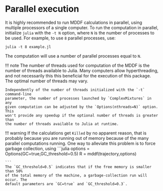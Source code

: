 
# Parallel execution 

It is highly recommended to run MDDF calculations in parallel, using multiple processors of a 
single computer. To run the computation in parallel, initialize `julia` with
the `-t N` option, where `N` is the number of processes to be used. For example,
to use `8` parallel processes, use:
```
julia -t 8 example.jl
```
The computation will use a number of parallel processes equal to `N`. 

!!! note
    The number of threads used for computation of the MDDF is the number of threads available to Julia. 
    Many computers allow hyperthreading, and not necessarily this this beneficial for the execution
    of this package. The optimal number of threads may vary.
    
    Independently of the number of threads initialized with the `-t` command-line
    parameter, the number of processes launched by `ComplexMixtures` in any 
    given computation can be adjusted by the `Options(nthreads=N)` option. This
    won't provide any speedup if the optional number of threads is greater than
    the number of threads available to Julia at runtime.

!!! warning
    If the calculations get `Killed` by no apparent reason, that is probably
    because you are running out of memory because of the many parallel computations
    running. One way to alleviate this problem is to force garbage collection,
    using
    ```julia
    options = Options(GC=true,GC_threshold=0.5)
    R = mddf(trajectory,options)

    ```     
    The `GC_threshold=0.5` indicates that if the free memory is smaller than 50%
    of the total memory of the machine, a garbage-collection run will occur. The  
    default parameters are `GC=true` and `GC_threshold=0.3`.  

